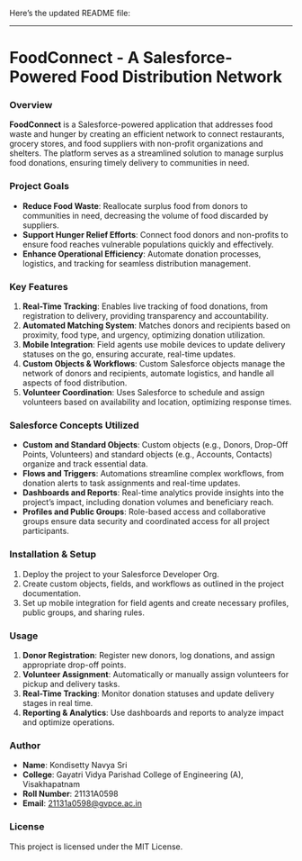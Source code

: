 Here’s the updated README file:

---

# FoodConnect - A Salesforce-Powered Food Distribution Network

### Overview
**FoodConnect** is a Salesforce-powered application that addresses food waste and hunger by creating an efficient network to connect restaurants, grocery stores, and food suppliers with non-profit organizations and shelters. The platform serves as a streamlined solution to manage surplus food donations, ensuring timely delivery to communities in need.

### Project Goals
- **Reduce Food Waste**: Reallocate surplus food from donors to communities in need, decreasing the volume of food discarded by suppliers.
- **Support Hunger Relief Efforts**: Connect food donors and non-profits to ensure food reaches vulnerable populations quickly and effectively.
- **Enhance Operational Efficiency**: Automate donation processes, logistics, and tracking for seamless distribution management.

### Key Features
1. **Real-Time Tracking**: Enables live tracking of food donations, from registration to delivery, providing transparency and accountability.
2. **Automated Matching System**: Matches donors and recipients based on proximity, food type, and urgency, optimizing donation utilization.
3. **Mobile Integration**: Field agents use mobile devices to update delivery statuses on the go, ensuring accurate, real-time updates.
4. **Custom Objects & Workflows**: Custom Salesforce objects manage the network of donors and recipients, automate logistics, and handle all aspects of food distribution.
5. **Volunteer Coordination**: Uses Salesforce to schedule and assign volunteers based on availability and location, optimizing response times.

### Salesforce Concepts Utilized
- **Custom and Standard Objects**: Custom objects (e.g., Donors, Drop-Off Points, Volunteers) and standard objects (e.g., Accounts, Contacts) organize and track essential data.
- **Flows and Triggers**: Automations streamline complex workflows, from donation alerts to task assignments and real-time updates.
- **Dashboards and Reports**: Real-time analytics provide insights into the project’s impact, including donation volumes and beneficiary reach.
- **Profiles and Public Groups**: Role-based access and collaborative groups ensure data security and coordinated access for all project participants.

### Installation & Setup
1. Deploy the project to your Salesforce Developer Org.
2. Create custom objects, fields, and workflows as outlined in the project documentation.
3. Set up mobile integration for field agents and create necessary profiles, public groups, and sharing rules.

### Usage
1. **Donor Registration**: Register new donors, log donations, and assign appropriate drop-off points.
2. **Volunteer Assignment**: Automatically or manually assign volunteers for pickup and delivery tasks.
3. **Real-Time Tracking**: Monitor donation statuses and update delivery stages in real time.
4. **Reporting & Analytics**: Use dashboards and reports to analyze impact and optimize operations.

### Author
- **Name**: Kondisetty Navya Sri  
- **College**: Gayatri Vidya Parishad College of Engineering (A), Visakhapatnam  
- **Roll Number**: 21131A0598  
- **Email**: 21131a0598@gvpce.ac.in  

### License
This project is licensed under the MIT License.
